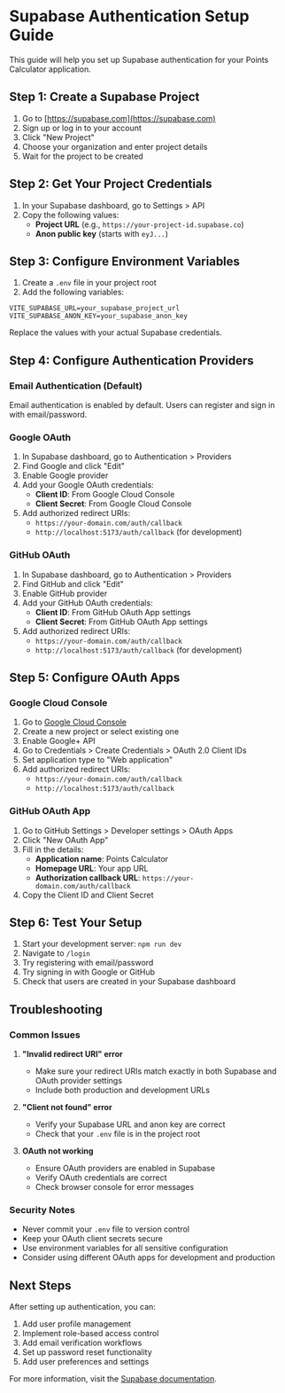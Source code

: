 # Supabase Authentication Setup Guide

This guide will help you set up Supabase authentication for your Points Calculator application.

## Step 1: Create a Supabase Project

1. Go to [https://supabase.com](https://supabase.com)
2. Sign up or log in to your account
3. Click "New Project"
4. Choose your organization and enter project details
5. Wait for the project to be created

## Step 2: Get Your Project Credentials

1. In your Supabase dashboard, go to Settings > API
2. Copy the following values:
   - **Project URL** (e.g., `https://your-project-id.supabase.co`)
   - **Anon public key** (starts with `eyJ...`)

## Step 3: Configure Environment Variables

1. Create a `.env` file in your project root
2. Add the following variables:

```env
VITE_SUPABASE_URL=your_supabase_project_url
VITE_SUPABASE_ANON_KEY=your_supabase_anon_key
```

Replace the values with your actual Supabase credentials.

## Step 4: Configure Authentication Providers

### Email Authentication (Default)
Email authentication is enabled by default. Users can register and sign in with email/password.

### Google OAuth
1. In Supabase dashboard, go to Authentication > Providers
2. Find Google and click "Edit"
3. Enable Google provider
4. Add your Google OAuth credentials:
   - **Client ID**: From Google Cloud Console
   - **Client Secret**: From Google Cloud Console
5. Add authorized redirect URIs:
   - `https://your-domain.com/auth/callback`
   - `http://localhost:5173/auth/callback` (for development)

### GitHub OAuth
1. In Supabase dashboard, go to Authentication > Providers
2. Find GitHub and click "Edit"
3. Enable GitHub provider
4. Add your GitHub OAuth credentials:
   - **Client ID**: From GitHub OAuth App settings
   - **Client Secret**: From GitHub OAuth App settings
5. Add authorized redirect URIs:
   - `https://your-domain.com/auth/callback`
   - `http://localhost:5173/auth/callback` (for development)

## Step 5: Configure OAuth Apps

### Google Cloud Console
1. Go to [Google Cloud Console](https://console.cloud.google.com/)
2. Create a new project or select existing one
3. Enable Google+ API
4. Go to Credentials > Create Credentials > OAuth 2.0 Client IDs
5. Set application type to "Web application"
6. Add authorized redirect URIs:
   - `https://your-domain.com/auth/callback`
   - `http://localhost:5173/auth/callback`

### GitHub OAuth App
1. Go to GitHub Settings > Developer settings > OAuth Apps
2. Click "New OAuth App"
3. Fill in the details:
   - **Application name**: Points Calculator
   - **Homepage URL**: Your app URL
   - **Authorization callback URL**: `https://your-domain.com/auth/callback`
4. Copy the Client ID and Client Secret

## Step 6: Test Your Setup

1. Start your development server: `npm run dev`
2. Navigate to `/login`
3. Try registering with email/password
4. Try signing in with Google or GitHub
5. Check that users are created in your Supabase dashboard

## Troubleshooting

### Common Issues

1. **"Invalid redirect URI" error**
   - Make sure your redirect URIs match exactly in both Supabase and OAuth provider settings
   - Include both production and development URLs

2. **"Client not found" error**
   - Verify your Supabase URL and anon key are correct
   - Check that your `.env` file is in the project root

3. **OAuth not working**
   - Ensure OAuth providers are enabled in Supabase
   - Verify OAuth credentials are correct
   - Check browser console for error messages

### Security Notes

- Never commit your `.env` file to version control
- Keep your OAuth client secrets secure
- Use environment variables for all sensitive configuration
- Consider using different OAuth apps for development and production

## Next Steps

After setting up authentication, you can:

1. Add user profile management
2. Implement role-based access control
3. Add email verification workflows
4. Set up password reset functionality
5. Add user preferences and settings

For more information, visit the [Supabase documentation](https://supabase.com/docs).
